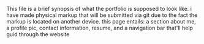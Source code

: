 This file is a brief synopsis of what the portfolio is supposed to look like. i have made physical markup that will be submitted via git due to the fact the markup is located on another device. this page entails: a section about me, a profile pic, contact information, resume, and a navigation bar that'll help guid through the website